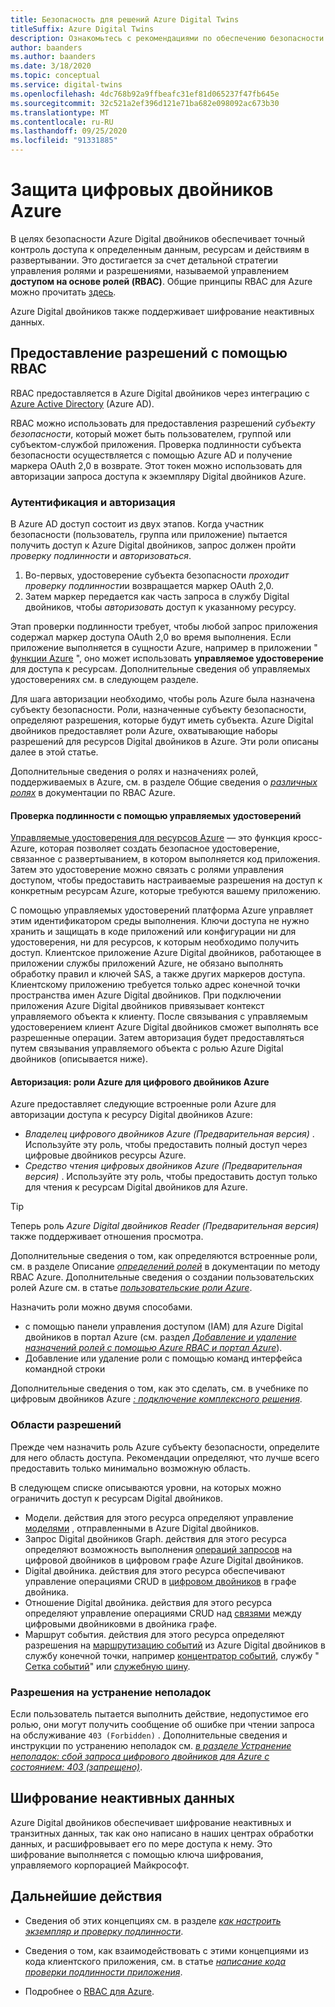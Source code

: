 ```yaml
---
title: Безопасность для решений Azure Digital Twins
titleSuffix: Azure Digital Twins
description: Ознакомьтесь с рекомендациями по обеспечению безопасности в Azure Digital двойников.
author: baanders
ms.author: baanders
ms.date: 3/18/2020
ms.topic: conceptual
ms.service: digital-twins
ms.openlocfilehash: 4dc768b92a9ffbeafc31ef81d065237f47fb645e
ms.sourcegitcommit: 32c521a2ef396d121e71ba682e098092ac673b30
ms.translationtype: MT
ms.contentlocale: ru-RU
ms.lasthandoff: 09/25/2020
ms.locfileid: "91331885"
---
```

# <a name="secure-azure-digital-twins"></a>Защита цифровых двойников Azure

В целях безопасности Azure Digital двойников обеспечивает точный контроль доступа к определенным данным, ресурсам и действиям в развертывании. Это достигается за счет детальной стратегии управления ролями и разрешениями, называемой управлением **доступом на основе ролей (RBAC)**. Общие принципы RBAC для Azure можно прочитать [здесь](../role-based-access-control/overview.md).

Azure Digital двойников также поддерживает шифрование неактивных данных.

## <a name="granting-permissions-with-rbac"></a>Предоставление разрешений с помощью RBAC

RBAC предоставляется в Azure Digital двойников через интеграцию с [Azure Active Directory](../active-directory/fundamentals/active-directory-whatis.md) (Azure AD).

RBAC можно использовать для предоставления разрешений *субъекту безопасности*, который может быть пользователем, группой или субъектом-службой приложения. Проверка подлинности субъекта безопасности осуществляется с помощью Azure AD и получение маркера OAuth 2,0 в возврате. Этот токен можно использовать для авторизации запроса доступа к экземпляру Digital двойников Azure.

### <a name="authentication-and-authorization"></a>Аутентификация и авторизация

В Azure AD доступ состоит из двух этапов. Когда участник безопасности (пользователь, группа или приложение) пытается получить доступ к Azure Digital двойников, запрос должен пройти *проверку подлинности* и *авторизоваться*. 

1. Во-первых, удостоверение субъекта безопасности *проходит проверку подлинности*и возвращается маркер OAuth 2,0.
2. Затем маркер передается как часть запроса в службу Digital двойников, чтобы *авторизовать* доступ к указанному ресурсу.

Этап проверки подлинности требует, чтобы любой запрос приложения содержал маркер доступа OAuth 2,0 во время выполнения. Если приложение выполняется в сущности Azure, например в приложении " [функции Azure](../azure-functions/functions-overview.md) ", оно может использовать **управляемое удостоверение** для доступа к ресурсам. Дополнительные сведения об управляемых удостоверениях см. в следующем разделе.

Для шага авторизации необходимо, чтобы роль Azure была назначена субъекту безопасности. Роли, назначенные субъекту безопасности, определяют разрешения, которые будут иметь субъекта. Azure Digital двойников предоставляет роли Azure, охватывающие наборы разрешений для ресурсов Digital двойников в Azure. Эти роли описаны далее в этой статье.

Дополнительные сведения о ролях и назначениях ролей, поддерживаемых в Azure, см. в разделе Общие сведения о [*различных ролях*](../role-based-access-control/rbac-and-directory-admin-roles.md) в документации по RBAC Azure.

#### <a name="authentication-with-managed-identities"></a>Проверка подлинности с помощью управляемых удостоверений

[Управляемые удостоверения для ресурсов Azure](../active-directory/managed-identities-azure-resources/overview.md) — это функция кросс-Azure, которая позволяет создать безопасное удостоверение, связанное с развертыванием, в котором выполняется код приложения. Затем это удостоверение можно связать с ролями управления доступом, чтобы предоставить настраиваемые разрешения на доступ к конкретным ресурсам Azure, которые требуются вашему приложению.

С помощью управляемых удостоверений платформа Azure управляет этим идентификатором среды выполнения. Ключи доступа не нужно хранить и защищать в коде приложений или конфигурации ни для удостоверения, ни для ресурсов, к которым необходимо получить доступ. Клиентское приложение Azure Digital двойников, работающее в приложении службы приложений Azure, не обязано выполнять обработку правил и ключей SAS, а также других маркеров доступа. Клиентскому приложению требуется только адрес конечной точки пространства имен Azure Digital двойников. При подключении приложения Azure Digital двойников привязывает контекст управляемого объекта к клиенту. После связывания с управляемым удостоверением клиент Azure Digital двойников сможет выполнять все разрешенные операции. Затем авторизация будет предоставляться путем связывания управляемого объекта с ролью Azure Digital двойников (описывается ниже).

#### <a name="authorization-azure-roles-for-azure-digital-twins"></a>Авторизация: роли Azure для цифрового двойников Azure

Azure предоставляет следующие встроенные роли Azure для авторизации доступа к ресурсу Digital двойников Azure:
* *Владелец цифрового двойников Azure (Предварительная версия)* . Используйте эту роль, чтобы предоставить полный доступ через цифровые двойников ресурсы Azure.
* *Средство чтения цифровых двойников Azure (Предварительная версия)* . Используйте эту роль, чтобы предоставить доступ только для чтения к ресурсам Digital двойников для Azure.

> [!TIP]
> Теперь роль *Azure Digital двойников Reader (Предварительная версия)* также поддерживает отношения просмотра.

Дополнительные сведения о том, как определяются встроенные роли, см. в разделе Описание [*определений ролей*](../role-based-access-control/role-definitions.md) в документации по методу RBAC Azure. Дополнительные сведения о создании пользовательских ролей Azure см. в статье [*пользовательские роли Azure*](../role-based-access-control/custom-roles.md).

Назначить роли можно двумя способами.
* с помощью панели управления доступом (IAM) для Azure Digital двойников в портал Azure (см. раздел [*Добавление и удаление назначений ролей с помощью Azure RBAC и портал Azure*](../role-based-access-control/role-assignments-portal.md)).
* Добавление или удаление роли с помощью команд интерфейса командной строки

Дополнительные сведения о том, как это сделать, см. в учебнике по цифровым двойников Azure [*: подключение комплексного решения*](tutorial-end-to-end.md).

### <a name="permission-scopes"></a>Области разрешений

Прежде чем назначить роль Azure субъекту безопасности, определите для него область доступа. Рекомендации определяют, что лучше всего предоставить только минимально возможную область.

В следующем списке описываются уровни, на которых можно ограничить доступ к ресурсам Digital двойников.
* Модели. действия для этого ресурса определяют управление [моделями](concepts-models.md) , отправленными в Azure Digital двойников.
* Запрос Digital двойников Graph. действия для этого ресурса определяют возможность выполнения [операций запросов](concepts-query-language.md) на цифровой двойников в цифровом графе Azure Digital двойников.
* Digital двойника. действия для этого ресурса обеспечивают управление операциями CRUD в [цифровом двойников](concepts-twins-graph.md) в графе двойника.
* Отношение Digital двойника. действия для этого ресурса определяют управление операциями CRUD над [связями](concepts-twins-graph.md) между цифровыми двойниковми в двойника графе.
* Маршрут события. действия для этого ресурса определяют разрешения на [маршрутизацию событий](concepts-route-events.md) из Azure Digital двойников в службу конечной точки, например [концентратор событий](../event-hubs/event-hubs-about.md), службу " [Сетка событий](../event-grid/overview.md)" или [служебную шину](../service-bus-messaging/service-bus-messaging-overview.md).

### <a name="troubleshooting-permissions"></a>Разрешения на устранение неполадок

Если пользователь пытается выполнить действие, недопустимое его ролью, они могут получить сообщение об ошибке при чтении запроса на обслуживание `403 (Forbidden)` . Дополнительные сведения и инструкции по устранению неполадок см. [*в разделе Устранение неполадок: сбой запроса цифрового двойников для Azure с состоянием: 403 (запрещено)*](troubleshoot-error-403.md).

## <a name="encryption-of-data-at-rest"></a>Шифрование неактивных данных

Azure Digital двойников обеспечивает шифрование неактивных и транзитных данных, так как оно написано в наших центрах обработки данных, и расшифровывает его по мере доступа к нему. Это шифрование выполняется с помощью ключа шифрования, управляемого корпорацией Майкрософт.

## <a name="next-steps"></a>Дальнейшие действия

* Сведения об этих концепциях см. в разделе [*как настроить экземпляр и проверку подлинности*](how-to-set-up-instance-portal.md).

* Сведения о том, как взаимодействовать с этими концепциями из кода клиентского приложения, см. в статье [*написание кода проверки подлинности приложения*](how-to-authenticate-client.md).

* Подробнее о [RBAC для Azure](../role-based-access-control/overview.md).
